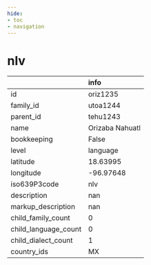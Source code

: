 ```yaml
---
hide:
- toc
- navigation
---
```

# nlv
|                      | info            |
|:---------------------|:----------------|
| id                   | oriz1235        |
| family_id            | utoa1244        |
| parent_id            | tehu1243        |
| name                 | Orizaba Nahuatl |
| bookkeeping          | False           |
| level                | language        |
| latitude             | 18.63995        |
| longitude            | -96.97648       |
| iso639P3code         | nlv             |
| description          | nan             |
| markup_description   | nan             |
| child_family_count   | 0               |
| child_language_count | 0               |
| child_dialect_count  | 1               |
| country_ids          | MX              |